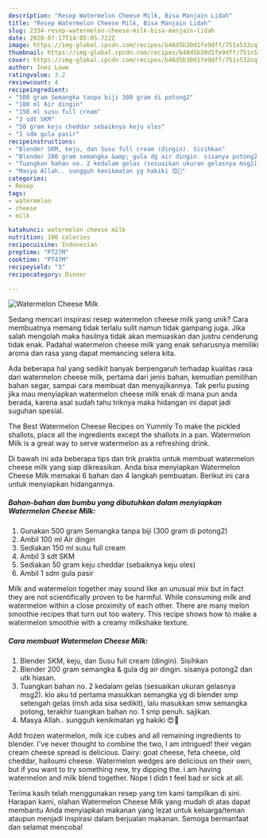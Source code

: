 ```yaml
---
description: "Resep Watermelon Cheese Milk, Bisa Manjain Lidah"
title: "Resep Watermelon Cheese Milk, Bisa Manjain Lidah"
slug: 2334-resep-watermelon-cheese-milk-bisa-manjain-lidah
date: 2020-07-17T14:05:05.722Z
image: https://img-global.cpcdn.com/recipes/b48d5b30d1fe9dff/751x532cq70/watermelon-cheese-milk-foto-resep-utama.jpg
thumbnail: https://img-global.cpcdn.com/recipes/b48d5b30d1fe9dff/751x532cq70/watermelon-cheese-milk-foto-resep-utama.jpg
cover: https://img-global.cpcdn.com/recipes/b48d5b30d1fe9dff/751x532cq70/watermelon-cheese-milk-foto-resep-utama.jpg
author: Inez Lowe
ratingvalue: 3.2
reviewcount: 4
recipeingredient:
- "500 gram Semangka tanpa biji 300 gram di potong2"
- "100 ml Air dingin"
- "150 ml susu full cream"
- "3 sdt SKM"
- "50 gram keju cheddar sebaiknya keju oles"
- "1 sdm gula pasir"
recipeinstructions:
- "Blender SKM, keju, dan Susu full cream (dingin). Sisihkan"
- "Blender 200 gram semangka &amp; gula dg air dingin. sisanya potong2 dan utk hiasan."
- "Tuangkan bahan no. 2 kedalam gelas (sesuaikan ukuran gelasnya msg2). klo aku td pertama masukkan semangka yg di blender smp setengah gelas (msh ada sisa sedikit), lalu masukkan smw semangka potong, terakhir tuangkan bahan no. 1 smp penuh. sajikan."
- "Masya Allah.. sungguh kenikmatan yg hakiki 😍🥰"
categories:
- Resep
tags:
- watermelon
- cheese
- milk

katakunci: watermelon cheese milk 
nutrition: 100 calories
recipecuisine: Indonesian
preptime: "PT27M"
cooktime: "PT47M"
recipeyield: "3"
recipecategory: Dinner

---
```



![Watermelon Cheese Milk](https://img-global.cpcdn.com/recipes/b48d5b30d1fe9dff/751x532cq70/watermelon-cheese-milk-foto-resep-utama.jpg)

Sedang mencari inspirasi resep watermelon cheese milk yang unik? Cara membuatnya memang tidak terlalu sulit namun tidak gampang juga. Jika salah mengolah maka hasilnya tidak akan memuaskan dan justru cenderung tidak enak. Padahal watermelon cheese milk yang enak seharusnya memiliki aroma dan rasa yang dapat memancing selera kita.

Ada beberapa hal yang sedikit banyak berpengaruh terhadap kualitas rasa dari watermelon cheese milk, pertama dari jenis bahan, kemudian pemilihan bahan segar, sampai cara membuat dan menyajikannya. Tak perlu pusing jika mau menyiapkan watermelon cheese milk enak di mana pun anda berada, karena asal sudah tahu triknya maka hidangan ini dapat jadi suguhan spesial.

The Best Watermelon Cheese Recipes on Yummly To make the pickled shallots, place all the ingredients except the shallots in a pan. Watermelon Milk is a great way to serve watermelon as a refreshing drink.


Di bawah ini ada beberapa tips dan trik praktis untuk membuat watermelon cheese milk yang siap dikreasikan. Anda bisa menyiapkan Watermelon Cheese Milk memakai 6 bahan dan 4 langkah pembuatan. Berikut ini cara untuk menyiapkan hidangannya.

<!--inarticleads1-->

##### Bahan-bahan dan bumbu yang dibutuhkan dalam menyiapkan Watermelon Cheese Milk:

1. Gunakan 500 gram Semangka tanpa biji (300 gram di potong2)
1. Ambil 100 ml Air dingin
1. Sediakan 150 ml susu full cream
1. Ambil 3 sdt SKM
1. Sediakan 50 gram keju cheddar (sebaiknya keju oles)
1. Ambil 1 sdm gula pasir


Milk and watermelon together may sound like an unusual mix but in fact they are not scientifically proven to be harmful. While consuming milk and watermelon within a close proximity of each other. There are many melon smoothie recipes that turn out too watery. This recipe shows how to make a watermelon smoothie with a creamy milkshake texture. 

<!--inarticleads2-->

##### Cara membuat Watermelon Cheese Milk:

1. Blender SKM, keju, dan Susu full cream (dingin). Sisihkan
1. Blender 200 gram semangka &amp; gula dg air dingin. sisanya potong2 dan utk hiasan.
1. Tuangkan bahan no. 2 kedalam gelas (sesuaikan ukuran gelasnya msg2). klo aku td pertama masukkan semangka yg di blender smp setengah gelas (msh ada sisa sedikit), lalu masukkan smw semangka potong, terakhir tuangkan bahan no. 1 smp penuh. sajikan.
1. Masya Allah.. sungguh kenikmatan yg hakiki 😍🥰


Add frozen watermelon, milk ice cubes and all remaining ingredients to blender. I&#39;ve never thought to combine the two, I am intrigued! their vegan cream cheese spread is delicious. Dairy: goat cheese, feta cheese, old cheddar, halloumi cheese. Watermelon wedges are delicious on their own, but if you want to try something new, try dipping the. i am having watermelon and milk blend together. Nope I didn t feel bad or sick at all. 

Terima kasih telah menggunakan resep yang tim kami tampilkan di sini. Harapan kami, olahan Watermelon Cheese Milk yang mudah di atas dapat membantu Anda menyiapkan makanan yang lezat untuk keluarga/teman ataupun menjadi inspirasi dalam berjualan makanan. Semoga bermanfaat dan selamat mencoba!
